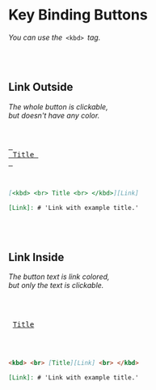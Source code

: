 # Key Binding Buttons

*You can use the* `<kbd>` *tag.*

<br>
<br>

## Link Outside

*The whole button is clickable,* <br>
*but doesn't have any color.*

<br>

[<kbd> <br> Title <br> </kbd>][Link]

<br>

```markdown
[<kbd> <br> Title <br> </kbd>][Link]
```

```markdown
[Link]: # 'Link with example title.'
```

<br> 
<br>

## Link Inside

*The button text is link colored,* <br>
*but only the text is clickable.*

<br>

<kbd> <br> [Title][Link] <br> </kbd>

<br>

```markdown
<kbd> <br> [Title][Link] <br> </kbd>
```

```markdown
[Link]: # 'Link with example title.'
```

<br>


<!---------------------------------------------------------------------------->

[Link]: #
